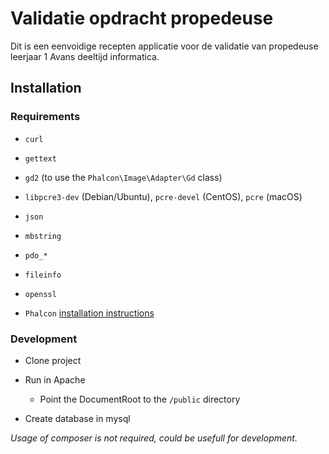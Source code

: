 # Validatie opdracht propedeuse
Dit is een eenvoidige recepten applicatie voor de validatie van propedeuse leerjaar 1 Avans deeltijd informatica.

## Installation
### Requirements
* `curl`
* `gettext`
* `gd2` (to use the `Phalcon\Image\Adapter\Gd` class)
* `libpcre3-dev` (Debian/Ubuntu), `pcre-devel` (CentOS), `pcre` (macOS)
* `json`
* `mbstring`
* `pdo_*`
* `fileinfo`
* `openssl`

* `Phalcon` [installation instructions](https://docs.phalconphp.com/en/3.4/installation)

### Development
* Clone project
* Run in Apache
    * Point the DocumentRoot to the `/public` directory

* Create database in mysql

_Usage of composer is not required, could be usefull for development._
